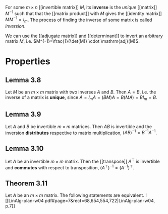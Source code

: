 
For some $m \times n$ [[invertible matrix]] $M$, its **inverse** is the *unique* [[matrix]] $M^{-1}$ such that that the [[matrix product]] with $M$ gives the [[identity matrix]] $MM^{-1}=I_{m}$. The process of finding the inverse of some matrix is called *inversion*.

We can use the [[adjugate matrix]] and [[determinant]] to invert an arbitrary matrix $M$, i.e. $M^{-1}=\frac{1}{\det(M)} \cdot \mathrm{adj}(M)$.


# Properties

## Lemma 3.8
Let $M$ be an $m \times m$ matrix with two inverses $A$ and $B$. Then $A=B$, i.e. the inverse of a matrix is **unique**, since $A=I_{m}A = (BM)A = B(MA) = BI_{m} = B$.

## Lemma 3.9
Let $A$ and $B$ be invertible $m \times m$ matrices. Then $AB$ is invertible and the inversion **distributes** respective to matrix multiplication, $(AB)^{-1} = B^{-1} A^{-1}$.

## Lemma 3.10
Let $A$ be an invertible $m \times m$ matrix. Then the [[transpose]] $A^{\top}$ is invertible and **commutes** with respect to transposition, $(A^{\top})^{-1}=(A^{-1})^{\top}$.

## Theorem 3.11
Let $A$ be an $m \times m$ matrix. The following statements are equivalent.
![[LinAlg-plan-w04.pdf#page=7&rect=68,654,554,722|LinAlg-plan-w04, p.7]]
